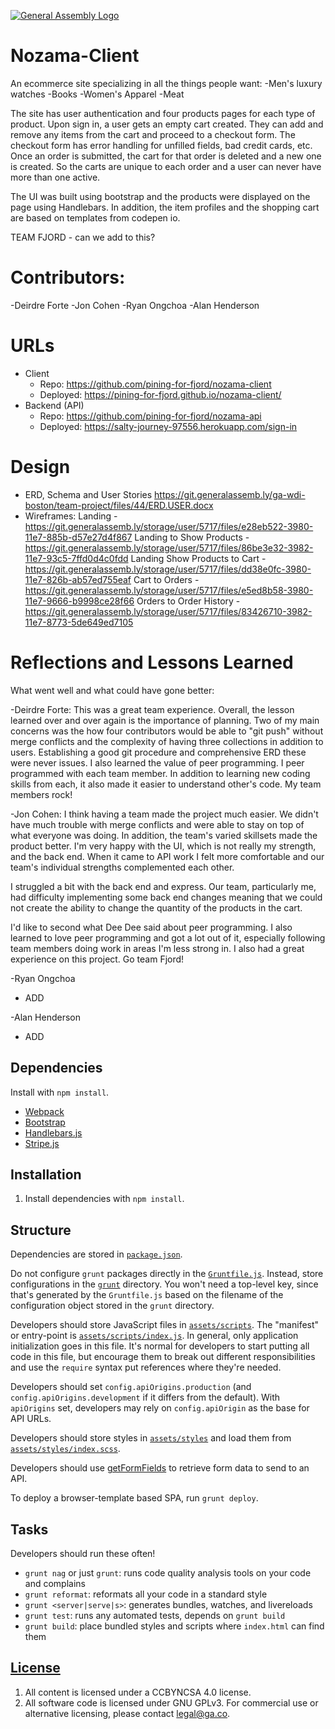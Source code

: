 [![General Assembly Logo](https://camo.githubusercontent.com/1a91b05b8f4d44b5bbfb83abac2b0996d8e26c92/687474703a2f2f692e696d6775722e636f6d2f6b6538555354712e706e67)](https://generalassemb.ly/education/web-development-immersive)

# Nozama-Client

An ecommerce site specializing in all the things people want:
  -Men's luxury watches
  -Books
  -Women's Apparel
  -Meat

The site has user authentication and four products pages for each type of product.  Upon sign in, a user gets an empty cart created.  They can add and remove any items from the cart and proceed to a checkout form.  The checkout form has error handling for unfilled fields, bad credit cards, etc.  Once an order is submitted, the cart for that order is deleted and a new one is created.  So the carts are unique to each order and a user can never have more than one active.

The UI was built using bootstrap and the products were displayed on the page using Handlebars.  In addition, the item profiles and the shopping cart are based on templates from codepen io.

TEAM FJORD - can we add to this?
# Contributors:
  -Deirdre Forte
  -Jon Cohen
  -Ryan Ongchoa
  -Alan Henderson

# URLs
- Client
  - Repo: https://github.com/pining-for-fjord/nozama-client
  - Deployed: https://pining-for-fjord.github.io/nozama-client/
- Backend (API)
  - Repo: https://github.com/pining-for-fjord/nozama-api
  - Deployed: https://salty-journey-97556.herokuapp.com/sign-in

# Design
- ERD, Schema and User Stories https://git.generalassemb.ly/ga-wdi-boston/team-project/files/44/ERD.USER.docx
- Wireframes:
Landing - https://git.generalassemb.ly/storage/user/5717/files/e28eb522-3980-11e7-885b-d57e27d4f867
Landing to Show Products - https://git.generalassemb.ly/storage/user/5717/files/86be3e32-3982-11e7-93c5-7ffd0d4c0fdd
Landing Show Products to Cart - https://git.generalassemb.ly/storage/user/5717/files/dd38e0fc-3980-11e7-826b-ab57ed755eaf
Cart to Orders - https://git.generalassemb.ly/storage/user/5717/files/e5ed8b58-3980-11e7-9666-b9998ce28f66
Orders to Order History - https://git.generalassemb.ly/storage/user/5717/files/83426710-3982-11e7-8773-5de649ed7105

# Reflections and Lessons Learned
What went well and what could have gone better:

-Deirdre Forte:
This was a great team experience. Overall, the lesson learned over and over again is the importance of planning.  Two of my main concerns was the how four contributors would be able to "git push" without merge conflicts and the complexity of having three collections in addition to users.  Establishing a good git procedure and comprehensive ERD these were never issues.  I also learned the value of peer programming.   I peer programmed with each team member.  In addition to learning new coding skills from each, it also made it easier to understand other's code.  My team members rock!

-Jon Cohen:
I think having a team made the project much easier.  We didn't have much trouble with merge conflicts and were able to stay on top of what everyone was doing.  In addition, the team's varied skillsets made the product better.  I'm very happy with the UI, which is not really my strength, and the back end.  When it came to API work I felt more comfortable and our team's individual strengths complemented each other.

I struggled a bit with the back end and express.  Our team, particularly me, had difficulty implementing some back end changes meaning that we could not create the ability to change the quantity of the products in the cart.

I'd like to second what Dee Dee said about peer programming.  I also learned to love peer programming and got a lot out of it, especially following team members doing work in areas I'm less strong in.  I also had a great experience on this project.  Go team Fjord!

-Ryan Ongchoa
  - ADD

-Alan Henderson
  - ADD

## Dependencies

Install with `npm install`.

-   [Webpack](https://webpack.github.io)
-   [Bootstrap](http://getbootstrap.com)
-   [Handlebars.js](http://handlebarsjs.com)
-   [Stripe.js](http://stripe.com)


## Installation

1.  Install dependencies with `npm install`.

## Structure

Dependencies are stored in [`package.json`](package.json).

Do not configure `grunt` packages directly in the
[`Gruntfile.js`](Gruntfile.js). Instead, store configurations in the
[`grunt`](grunt) directory. You won't need a top-level key, since that's
generated by the `Gruntfile.js` based on the filename of the configuration
object stored in the `grunt` directory.

Developers should store JavaScript files in [`assets/scripts`](assets/scripts).
The "manifest" or entry-point is
[`assets/scripts/index.js`](assets/scripts/index.js). In general, only
application initialization goes in this file. It's normal for developers to
start putting all code in this file, but encourage them to break out different
responsibilities and use the `require` syntax put references where they're
needed.

Developers should set `config.apiOrigins.production` (and
`config.apiOrigins.development` if it differs from the default).  With
`apiOrigins` set, developers may rely on `config.apiOrigin` as the base for API
URLs.

Developers should store styles in [`assets/styles`](assets/styles) and load them
from [`assets/styles/index.scss`](assets/styles/index.scss).

Developers should use [getFormFields](forms.md) to retrieve form data to send to
an API.

To deploy a browser-template based SPA, run `grunt deploy`.

## Tasks

Developers should run these often!

-   `grunt nag` or just `grunt`: runs code quality analysis tools on your code
    and complains
-   `grunt reformat`: reformats all your code in a standard style
-   `grunt <server|serve|s>`: generates bundles, watches, and livereloads
-   `grunt test`: runs any automated tests, depends on `grunt build`
-   `grunt build`: place bundled styles and scripts where `index.html` can find
    them

## [License](LICENSE)

1.  All content is licensed under a CC­BY­NC­SA 4.0 license.
1.  All software code is licensed under GNU GPLv3. For commercial use or
    alternative licensing, please contact legal@ga.co.
